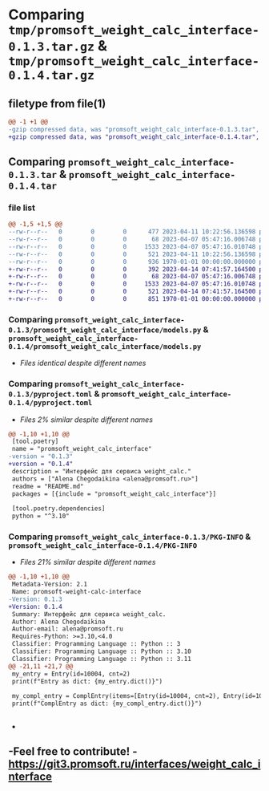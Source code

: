 # Comparing `tmp/promsoft_weight_calc_interface-0.1.3.tar.gz` & `tmp/promsoft_weight_calc_interface-0.1.4.tar.gz`

## filetype from file(1)

```diff
@@ -1 +1 @@
-gzip compressed data, was "promsoft_weight_calc_interface-0.1.3.tar", max compression
+gzip compressed data, was "promsoft_weight_calc_interface-0.1.4.tar", max compression
```

## Comparing `promsoft_weight_calc_interface-0.1.3.tar` & `promsoft_weight_calc_interface-0.1.4.tar`

### file list

```diff
@@ -1,5 +1,5 @@
--rw-r--r--   0        0        0      477 2023-04-11 10:22:56.136598 promsoft_weight_calc_interface-0.1.3/README.md
--rw-r--r--   0        0        0       68 2023-04-07 05:47:16.006748 promsoft_weight_calc_interface-0.1.3/promsoft_weight_calc_interface/__init__.py
--rw-r--r--   0        0        0     1533 2023-04-07 05:47:16.010748 promsoft_weight_calc_interface-0.1.3/promsoft_weight_calc_interface/models.py
--rw-r--r--   0        0        0      521 2023-04-11 10:22:56.136598 promsoft_weight_calc_interface-0.1.3/pyproject.toml
--rw-r--r--   0        0        0      936 1970-01-01 00:00:00.000000 promsoft_weight_calc_interface-0.1.3/PKG-INFO
+-rw-r--r--   0        0        0      392 2023-04-14 07:41:57.164500 promsoft_weight_calc_interface-0.1.4/README.md
+-rw-r--r--   0        0        0       68 2023-04-07 05:47:16.006748 promsoft_weight_calc_interface-0.1.4/promsoft_weight_calc_interface/__init__.py
+-rw-r--r--   0        0        0     1533 2023-04-07 05:47:16.010748 promsoft_weight_calc_interface-0.1.4/promsoft_weight_calc_interface/models.py
+-rw-r--r--   0        0        0      521 2023-04-14 07:41:57.164500 promsoft_weight_calc_interface-0.1.4/pyproject.toml
+-rw-r--r--   0        0        0      851 1970-01-01 00:00:00.000000 promsoft_weight_calc_interface-0.1.4/PKG-INFO
```

### Comparing `promsoft_weight_calc_interface-0.1.3/promsoft_weight_calc_interface/models.py` & `promsoft_weight_calc_interface-0.1.4/promsoft_weight_calc_interface/models.py`

 * *Files identical despite different names*

### Comparing `promsoft_weight_calc_interface-0.1.3/pyproject.toml` & `promsoft_weight_calc_interface-0.1.4/pyproject.toml`

 * *Files 2% similar despite different names*

```diff
@@ -1,10 +1,10 @@
 [tool.poetry]
 name = "promsoft_weight_calc_interface"
-version = "0.1.3"
+version = "0.1.4"
 description = "Интерфейс для сервиса weight_calc."
 authors = ["Alena Chegodaikina <alena@promsoft.ru>"]
 readme = "README.md"
 packages = [{include = "promsoft_weight_calc_interface"}]
 
 [tool.poetry.dependencies]
 python = "^3.10"
```

### Comparing `promsoft_weight_calc_interface-0.1.3/PKG-INFO` & `promsoft_weight_calc_interface-0.1.4/PKG-INFO`

 * *Files 21% similar despite different names*

```diff
@@ -1,10 +1,10 @@
 Metadata-Version: 2.1
 Name: promsoft-weight-calc-interface
-Version: 0.1.3
+Version: 0.1.4
 Summary: Интерфейс для сервиса weight_calc.
 Author: Alena Chegodaikina
 Author-email: alena@promsoft.ru
 Requires-Python: >=3.10,<4.0
 Classifier: Programming Language :: Python :: 3
 Classifier: Programming Language :: Python :: 3.10
 Classifier: Programming Language :: Python :: 3.11
@@ -21,11 +21,7 @@
 my_entry = Entry(id=10004, cnt=2)
 print(f"Entry as dict: {my_entry.dict()}")
 
 my_compl_entry = ComplEntry(items=[Entry(id=10004, cnt=2), Entry(id=10005, cnt=2)], return_sizes_goods=True)
 print(f"ComplEntry as dict: {my_compl_entry.dict()}")
 
 ```
-
-Feel free to contribute!
-https://git3.promsoft.ru/interfaces/weight_calc_interface
-
```


